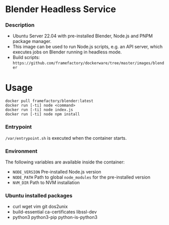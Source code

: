 # Blender Headless Service

### Description
- Ubuntu Server 22.04 with pre-installed Blender, Node.js and PNPM package manager.
- This image can be used to run Node.js scripts, e.g. an API server, which executes jobs on Blender running in headless mode.
- Build scripts: `https://github.com/framefactory/dockerware/tree/master/images/blender`

# Usage
```
docker pull framefactory/blender:latest
docker run [-ti] node <command>
docker run [-ti] node index.js
docker run [-ti] node npm install
```

### Entrypoint
`/var/entrypoint.sh` is executed when the container starts.

### Environment
The following variables are available inside the container:
- `NODE_VERSION` Pre-installed Node.js version
- `NODE_PATH` Path to global `node_modules` for the pre-installed version
- `NVM_DIR` Path to NVM installation

### Ubuntu installed packages
- curl wget vim git dos2unix
- build-essential ca-certificates libssl-dev
- python3 python3-pip python-is-python3
